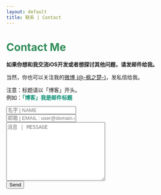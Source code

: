 ```yaml
---
layout: default
title: 联系 | Contact
---
```


<div id="contact">
  <h1 class="pageTitle"><font color="2E8B57">Contact Me</font></h1>
  <div class="contactContent">
    <p class="intro"><b>如果你想和我交流iOS开发或者想探讨其他问题，请发邮件给我。</b></p>
    <p>当然，你也可以关注我的<a href="http://weibo.com/fengzhichu">微博 (@-枫之楚-)</a>，发私信给我。</p>
    <p>注意：标题请以「博客」开头。<br />例如：<b><font color=#"2E8B57">「博客」我是邮件标题</font></b></p>
  </div>
  <!-- Check user input value. -->
  <script>
    function validateMsg(name, email, message) {
      //var insertHTMLContact = "<table><tr><td><input type="hidden" name="_next" value="{{ site.baseurl }}/contact.html" /></td></tr></table>";

      if (name == "" || email == "" || message == "") {
          alert("你有一项忘了填哦！");
          window.location.href="{{ site.baseurl }}/contact.html";          
      } else {
          window.location.href="{{ site.baseurl }}/thankyou.html";
      };
    }
  </script>
  
  <form action="//formspree.io/contact@fengzhichu.com" method="POST">
    <!--<label for="name">名字 :</label>    -->
    <input type="text" id="name" name="name" placeholder="名字 | NAME" class="full-width"><br>
    <!--<label for="email">你的邮箱地址 :</label>-->
    <input type="email" id="email" name="_replyto" placeholder="邮箱 | EMAIL : user@domain.com" class="full-width"><br>
    <!--<label for="message">你想说的话 :</label>-->
    <textarea name="message" id="message" cols="30" rows="10" placeholder="消息 | MESSAGE" class="full-width"></textarea><br>
    <input type="submit" value="Send"  class="button">
    <input type="text" name="_gotcha" style="display:none" />
    <!--<input type="hidden" name="_subject" value="New submission!" />  onclick="validateMsg(name.value, email.value, message.value)"-->
  </form>

</div>